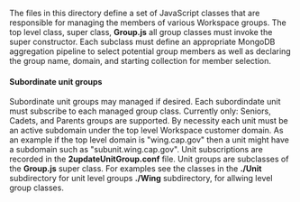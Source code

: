 The files in this directory define a set of JavaScript classes that
are responsible for managing the members of various Workspace groups.
The top level class, super class,  **Group.js** all group classes must
invoke the super constructor.  Each subclass must define an
appropriate MongoDB aggregation pipeline to select potential group
members as well as declaring the group name, domain, and starting
collection for member selection.

#### Subordinate unit groups
Subordinate unit groups may managed if desired.  Each subordindate
unit must subscribe to each managed group class.  Currently only:
Seniors, Cadets, and Parents groups are supported.  By necessity each
unit must be an active subdomain under the top level Workspace
customer domain.  As an example if the top level domain is
"wing.cap.gov" then a unit might have a subdomain such as
"subunit.wing.cap.gov".  Unit subscriptions are recorded in the
**2updateUnitGroup.conf** file.  Unit groups are subclasses of the
**Group.js** super class.  For examples see the classes in the
**./Unit** subdirectory for unit level groups
**./Wing** subdirectory, for allwing level group classes.
